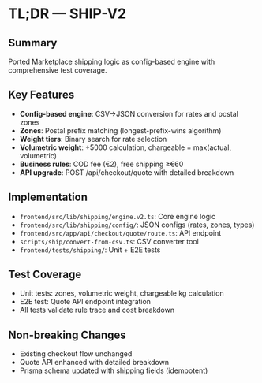 # TL;DR — SHIP-V2

## Summary
Ported Marketplace shipping logic as config-based engine with comprehensive test coverage.

## Key Features
- **Config-based engine**: CSV→JSON conversion for rates and postal zones
- **Zones**: Postal prefix matching (longest-prefix-wins algorithm)
- **Weight tiers**: Binary search for rate selection
- **Volumetric weight**: ÷5000 calculation, chargeable = max(actual, volumetric)
- **Business rules**: COD fee (€2), free shipping ≥€60
- **API upgrade**: POST /api/checkout/quote with detailed breakdown

## Implementation
- `frontend/src/lib/shipping/engine.v2.ts`: Core engine logic
- `frontend/src/lib/shipping/config/`: JSON configs (rates, zones, types)
- `frontend/src/app/api/checkout/quote/route.ts`: API endpoint
- `scripts/ship/convert-from-csv.ts`: CSV converter tool
- `frontend/tests/shipping/`: Unit + E2E tests

## Test Coverage
- Unit tests: zones, volumetric weight, chargeable kg calculation
- E2E test: Quote API endpoint integration
- All tests validate rule trace and cost breakdown

## Non-breaking Changes
- Existing checkout flow unchanged
- Quote API enhanced with detailed breakdown
- Prisma schema updated with shipping fields (idempotent)

